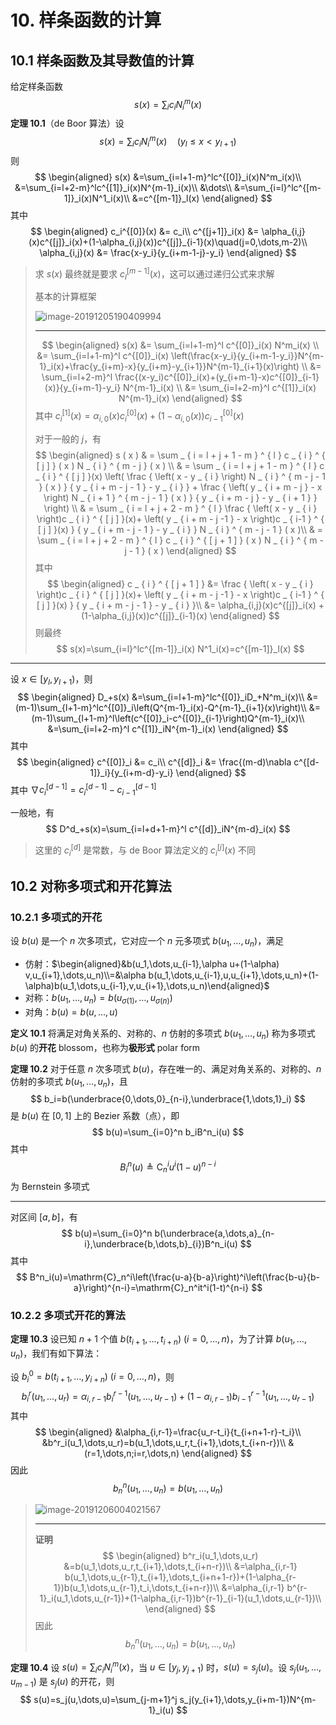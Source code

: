 # 10. 样条函数的计算

## 10.1 样条函数及其导数值的计算

给定样条函数
$$
s(x)=\sum_{i}c_iN^m_i(x)
$$
**定理 10.1**（de Boor 算法）设
$$
s(x)=\sum_ic_iN^m_i(x)\quad(y_l\le x<y_{l+1})
$$
则
$$
\begin{aligned}
s(x)
&=\sum_{i=l+1-m}^lc^{[0]}_i(x)N^m_i(x)\\
&=\sum_{i=l+2-m}^lc^{[1]}_i(x)N^{m-1}_i(x)\\
&\dots\\
&=\sum_{i=l}^lc^{[m-1]}_i(x)N^1_i(x)\\
&=c^{[m-1]}_l(x)
\end{aligned}
$$
其中
$$
\begin{aligned}
c_i^{[0]}(x) &= c_i\\
c^{[j+1]}_i(x) &= \alpha_{i,j}(x)c^{[j]}_i(x)+(1-\alpha_{i,j}(x))c^{[j]}_{i-1}(x)\quad(j=0,\dots,m-2)\\
\alpha_{i,j}(x) &= \frac{x-y_i}{y_{i+m-1-j}-y_i}
\end{aligned}
$$

> 求 $s(x)$ 最终就是要求 $c^{[m-1]}_l(x)$，这可以通过递归公式来求解
>
> 基本的计算框架
>
> ![image-20191205190409994](assets/image-20191205190409994.jpg)
>
> ---
>
> 
> $$
> \begin{aligned}
> s(x)
> &= \sum_{i=l+1-m}^l c^{[0]}_i(x) N^m_i(x) \\
> &= \sum_{i=l+1-m}^l c^{[0]}_i(x) \left(\frac{x-y_i}{y_{i+m-1-y_i}}N^{m-1}_i(x)+\frac{y_{i+m}-x}{y_{i+m}-y_{i+1}}N^{m-1}_{i+1}(x)\right) \\
> &= \sum_{i=l+2-m}^l \frac{(x-y_i)c^{[0]}_i(x)+(y_{i+m-1}-x)c^{[0]}_{i-1}(x)}{y_{i+m-1}-y_i} N^{m-1}_i(x) \\
> &= \sum_{i=l+2-m}^l c^{[1]}_i(x) N^{m-1}_i(x)
> \end{aligned}
> $$
> 其中 $c^{[1]}_{i}(x)=\alpha_{i,0}(x)c^{[0]}_i(x) + (1-\alpha_{i,0}(x))c^{[0]}_{i-1}(x)$ 
>
> 对于一般的 $j$，有
> $$
> \begin{aligned}
> s ( x )
> & = \sum _ { i = l + j + 1 - m } ^ { l } c _ { i } ^ { [ j ] } ( x ) N _ { i } ^ { m - j } ( x ) \\
> & = \sum _ { i = l + j + 1 - m } ^ { l } c _ { i } ^ { [ j ] }(x) \left( \frac { \left( x - y _ { i } \right) N _ { i } ^ { m - j - 1 } ( x ) } { y _ { i + m - j - 1 } - y _ { i } } + \frac { \left( y _ { i + m - j } - x \right) N _ { i + 1 } ^ { m - j - 1 } ( x ) } { y _ { i + m - j } - y _ { i + 1 } } \right) \\
> & = \sum _ { i = l + j + 2 - m } ^ { l }  \frac { \left( x - y _ { i } \right)c _ { i } ^ { [ j ] }(x)+ \left( y _ { i + m - j -1 } - x \right)c _ { i-1 } ^ { [ j ] }(x) } { y _ { i + m - j - 1 } - y _ { i } } N _ { i } ^ { m - j - 1 } ( x )\\
> & = \sum _ { i = l + j + 2 - m } ^ { l } c _ { i } ^ { [ j + 1 ] } ( x ) N _ { i } ^ { m - j - 1 } ( x )
> \end{aligned}
> $$
> 其中
> $$
> \begin{aligned}
> c _ { i } ^ { [ j + 1 ] }
> &= \frac { \left( x - y _ { i } \right)c _ { i } ^ { [ j ] }(x)+ \left( y _ { i + m - j -1 } - x \right)c _ { i-1 } ^ { [ j ] }(x) } { y _ { i + m - j - 1 } - y _ { i } }\\
> &= \alpha_{i,j}(x)c^{[j]}_i(x) + (1-\alpha_{i,j}(x))c^{[j]}_{i-1}(x)
> \end{aligned}
> $$
> 则最终
> $$
> s(x)=\sum_{i=l}^lc^{[m-1]}_i(x) N^1_i(x)=c^{[m-1]}_l(x)
> $$

---

设 $x\in [y_l,y_{l+1})$，则
$$
\begin{aligned}
D_+s(x)
&=\sum_{i=l+1-m}^lc^{[0]}_iD_+N^m_i(x)\\
&=(m-1)\sum_{l+1-m}^lc^{[0]}_i\left(Q^{m-1}_i(x)-Q^{m-1}_{i+1}(x)\right)\\
&=(m-1)\sum_{l+1-m}^l\left(c^{[0]}_i-c^{[0]}_{i-1}\right)Q^{m-1}_i(x)\\
&=\sum_{i=l+2-m}^l c^{[1]}_iN^{m-1}_i(x)
\end{aligned}
$$
其中
$$
\begin{aligned}
c^{[0]}_i &= c_i\\
c^{[d]}_i &= \frac{(m-d)\nabla c^{[d-1]}_i}{y_{i+m-d}-y_i}
\end{aligned}
$$
其中 $\nabla c^{[d-1]}_i=c^{[d-1]}_i-c^{[d-1]}_{i-1}$ 

一般地，有
$$
D^d_+s(x)=\sum_{i=l+d+1-m}^l c^{[d]}_iN^{m-d}_i(x)
$$

> 这里的 $c^{[d]}_i$ 是常数，与 de Boor 算法定义的 $c^{[j]}_i(x)$ 不同

## 10.2 对称多项式和开花算法

### 10.2.1 多项式的开花

 设 $b(u)$ 是一个 $n$ 次多项式，它对应一个 $n$ 元多项式 $b(u_1,\dots,u_n)$，满足

- 仿射：$\begin{aligned}&b(u_1,\dots,u_{i-1},\alpha u+(1-\alpha) v,u_{i+1},\dots,u_n)\\=&\alpha b(u_1,\dots,u_{i-1},u,u_{i+1},\dots,u_n)+(1-\alpha)b(u_1,\dots,u_{i-1},v,u_{i+1},\dots,u_n)\end{aligned}$
- 对称：$b(u_1,\dots,u_n)=b(u_{\sigma(1)},\dots,u_{\sigma(n)})$ 
- 对角：$b(u)=b(u,\dots,u)$ 

**定义 10.1** 将满足对角关系的、对称的、$n$ 仿射的多项式 $b(u_1,\dots,u_n)$ 称为多项式 $b(u)$ 的**开花** blossom，也称为**极形式** polar form

**定理 10.2** 对于任意 $n$ 次多项式 $b(u)$，存在唯一的、满足对角关系的、对称的、$n$ 仿射的多项式 $b(u_1,\dots,u_n)$，且
$$
b_i=b(\underbrace{0,\dots,0}_{n-i},\underbrace{1,\dots,1}_i)
$$
是 $b(u)$ 在 $[0,1]$ 上的 Bezier 系数（点），即
$$
b(u)=\sum_{i=0}^n b_iB^n_i(u)
$$
其中
$$
B^n_i(u)\triangleq \mathrm{C}_n^iu^i(1-u)^{n-i}
$$
为 Bernstein 多项式

---

对区间 $[a,b]$，有
$$
b(u)=\sum_{i=0}^n b(\underbrace{a,\dots,a}_{n-i},\underbrace{b,\dots,b}_{i})B^n_i(u)
$$
其中
$$
B^n_i(u)=\mathrm{C}_n^i\left(\frac{u-a}{b-a}\right)^i\left(\frac{b-u}{b-a}\right)^{n-i}=\mathrm{C}_n^it^i(1-t)^{n-i}
$$

### 10.2.2 多项式开花的算法

**定理 10.3** 设已知 $n+1$ 个值 $b(t_{i+1},\dots,t_{i+n})\ (i=0,\dots,n)$，为了计算 $b(u_1,\dots,u_n)$，我们有如下算法：

设 $b^0_i=b(t_{i+1},\dots,y_{i+n})\ (i=0,\dots,n)$，则
$$
b^r_i(u_1,\dots,u_r)=\alpha_{i,r-1}b^{r-1}_i(u_1,\dots,u_{r-1})+(1-\alpha_{i,r-1})b^{r-1}_{i-1}(u_1,\dots,u_{r-1})
$$
其中
$$
\begin{aligned}
&\alpha_{i,r-1}=\frac{u_r-t_i}{t_{i+n+1-r}-t_i}\\
&b^r_i(u_1,\dots,u_r)=b(u_1,\dots,u_r,t_{i+1},\dots,t_{i+n-r})\\
&(r=1,\dots,n;i=r,\dots,n)
\end{aligned}
$$
因此
$$
b^n_n(u_1,\dots,u_n)=b(u_1,\dots,u_n)
$$

> ![image-20191206004021567](assets/image-20191206004021567.jpg)
>
> ---
>
> **证明** 
> $$
> \begin{aligned}
> b^r_i(u_1,\dots,u_r)
> &=b(u_1,\dots,u_r,t_{i+1},\dots,t_{i+n-r})\\
> &=\alpha_{i,r-1} b(u_1,\dots,u_{r-1},t_{i+1},\dots,t_{i+n+1-r})+(1-\alpha_{r-1})b(u_1,\dots,u_{r-1},t_i,\dots,t_{i+n-r})\\
> &=\alpha_{i,r-1} b^{r-1}_i(u_1,\dots,u_{r-1})+(1-\alpha_{i,r-1})b^{r-1}_{i-1}(u_1,\dots,u_{r-1})\\
> \end{aligned}
> $$
> 因此
> $$
> b^n_n(u_1,\dots,u_n)=b(u_1,\dots,u_n)
> $$

**定理 10.4** 设 $s(u)=\sum_i c_iN^m_i(x)$，当 $u\in[y_j,y_{j+1})$ 时，$s(u)=s_j(u)$。设 $s_j(u_1,\dots,u_{m-1})$ 是 $s_j(u)$ 的开花，则
$$
s(u)=s_j(u,\dots,u)=\sum_{j-m+1}^j s_j(y_{i+1},\dots,y_{i+m-1})N^{m-1}_i(u)
$$
